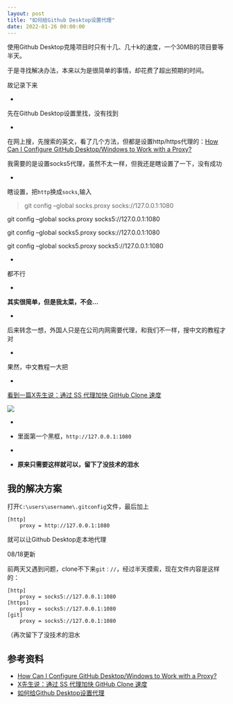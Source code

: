```yaml
---
layout: post
title: "如何给Github Desktop设置代理"
date: 2022-01-26 00:00:00
---
```


使用Github Desktop克隆项目时只有十几、几十k的速度，一个30MB的项目要等半天。  

于是寻找解决办法，本来以为是很简单的事情，却花费了超出预期的时间。  

故记录下来

- 
先在Github Desktop设置里找，没有找到

- 
在网上搜，先搜索的英文，看了几个方法，但都是设置http/https代理的：[How Can I Configure GitHub Desktop/Windows to Work with a Proxy?](https://stackoverflow.com/questions/38615168/how-can-i-configure-github-desktop-windows-to-work-with-a-proxy?rq=1)

我需要的是设置socks5代理，虽然不太一样，但我还是瞎设置了一下，没有成功

- 
瞎设置，把`http`换成`socks`,输入


> git config –global socks.proxy socks://127.0.0.1:1080

git config –global socks.proxy socks5://127.0.0.1:1080

git config –global socks5.proxy socks://127.0.0.1:1080

git config –global socks5.proxy socks5://127.0.0.1:1080


- 
都不行

- 
**其实很简单，但是我太菜，不会…**

- 
后来转念一想，外国人只是在公司内网需要代理，和我们不一样，搜中文的教程才对

- 
果然，中文教程一大把

- 
[看到一篇X先生说：通过 SS 代理加快 GitHub Clone 速度](https://www.jianshu.com/p/8e9af3a1b231)


![](/images/2021/05/adguard/adguard-2.png#alt=adguard)

- 

   - 里面第一个黑框，`http://127.0.0.1:1080`
- 

   - **原来只需要这样就可以，留下了没技术的泪水**

## 我的解决方案

打开`C:\users\username\.gitconfig`文件，最后加上

```
[http]
    proxy = http://127.0.0.1:1080
```

就可以让Github Desktop走本地代理

08/18更新

前两天又遇到问题，clone不下来`git：//`，经过半天摸索，现在文件内容是这样的：

```
[http]
    proxy = socks5://127.0.0.1:1080
[https]
    proxy = socks5://127.0.0.1:1080
[git]
    proxy = socks5://127.0.0.1:1080
```

（再次留下了没技术的泪水

## 参考资料

- [How Can I Configure GitHub Desktop/Windows to Work with a Proxy?](https://stackoverflow.com/questions/38615168/how-can-i-configure-github-desktop-windows-to-work-with-a-proxy?rq=1)
- [X先生说：通过 SS 代理加快 GitHub Clone 速度](https://www.jianshu.com/p/8e9af3a1b231)
- [如何给Github Desktop设置代理](https://kassadin.moe/2019/07/17/003-how-to-set-proxy-for-Github-desktop/)
